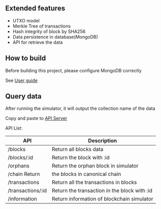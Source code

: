 ## Extended features
- UTXO model
- Merkle Tree of transactions 
- Hash integrity of block by SHA256
- Data persistence in database(MongoDB)
- API for retrieve the data

## How to build

Before building this project, please configure MongoDB correctly

See [User guide](./en/usage.md)

## Query data

After running the simulator, it will output the collection name of the data

Copy and paste to [API Server](../simulator/src/main/java/simblock/server/Server.java)

API List:

|API | Description |
|----|-----|
|/blocks	|Return all blocks data|
|/blocks/:id	|Return the block with :id|
|/orphans	|Return the orphan block in simulator|
|/chain	Return| the blocks in canonical chain|
|/transactions|	Return all the transactions in blocks|
|/transactions/:id|	Return the transaction in the block with :id|
|/information	|Return information of blockchain simulator|
